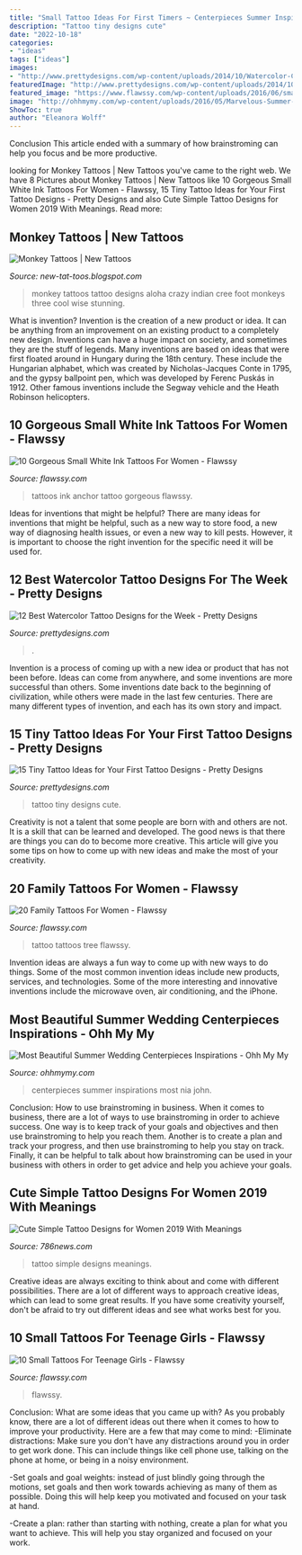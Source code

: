 ```yaml
---
title: "Small Tattoo Ideas For First Timers ~ Centerpieces Summer Inspirations Most Nia John"
description: "Tattoo tiny designs cute"
date: "2022-10-18"
categories:
- "ideas"
tags: ["ideas"]
images:
- "http://www.prettydesigns.com/wp-content/uploads/2014/10/Watercolor-Cat-Tattoo.jpg"
featuredImage: "http://www.prettydesigns.com/wp-content/uploads/2014/10/Watercolor-Cat-Tattoo.jpg"
featured_image: "https://www.flawssy.com/wp-content/uploads/2016/06/small-girls-womens-tattoos.jpg"
image: "http://ohhmymy.com/wp-content/uploads/2016/05/Marvelous-Summer-Wedding-Centerpieces.jpg"
ShowToc: true
author: "Eleanora Wolff"
---
```



Conclusion
This article ended with a summary of how brainstroming can help you focus and be more productive.

	

		
looking for Monkey Tattoos | New Tattoos you've came to the right web. We have 8 Pictures about Monkey Tattoos | New Tattoos like 10 Gorgeous Small White Ink Tattoos For Women - Flawssy, 15 Tiny Tattoo Ideas for Your First Tattoo Designs - Pretty Designs and also Cute Simple Tattoo Designs for Women 2019 With Meanings. Read more:
		
    
## Monkey Tattoos | New Tattoos

<img loading=lazy src="https://3.bp.blogspot.com/-qmLYf3hL3pE/UQVoJ7uCOYI/AAAAAAAAR30/4C-YUhy4vZQ/s1600/aloha-monkey-tattoo-on-foot.jpg" onerror="this.onerror=null;this.src='https://tse4.mm.bing.net/th?id=OIP.0YREENQCKTTavEb_ndC2jwHaKe&amp;pid=15.1';" alt="Monkey Tattoos | New Tattoos">

_Source: new-tat-toos.blogspot.com_

>monkey tattoos tattoo designs aloha crazy indian cree foot monkeys three cool wise stunning. 

	

What is invention?
Invention is the creation of a new product or idea. It can be anything from an improvement on an existing product to a completely new design. Inventions can have a huge impact on society, and sometimes they are the stuff of legends.
Many inventions are based on ideas that were first floated around in Hungary during the 18th century. These include the Hungarian alphabet, which was created by Nicholas-Jacques Conte in 1795, and the gypsy ballpoint pen, which was developed by Ferenc Puskás in 1912. Other famous inventions include the Segway vehicle and the Heath Robinson helicopters.

    
## 10 Gorgeous Small White Ink Tattoos For Women - Flawssy

<img loading=lazy src="http://flawssy.com/wp-content/uploads/2016/06/Small-White-Ink-Anchor-Tattoo.jpg" onerror="this.onerror=null;this.src='https://tse4.mm.bing.net/th?id=OIP.r2baXcIphXqRPSN9sWFu1wHaJ4&amp;pid=15.1';" alt="10 Gorgeous Small White Ink Tattoos For Women - Flawssy">

_Source: flawssy.com_

>tattoos ink anchor tattoo gorgeous flawssy. 

	

Ideas for inventions that might be helpful?
There are many ideas for inventions that might be helpful, such as a new way to store food, a new way of diagnosing health issues, or even a new way to kill pests. However, it is important to choose the right invention for the specific need it will be used for.

    
## 12 Best Watercolor Tattoo Designs For The Week - Pretty Designs

<img loading=lazy src="http://www.prettydesigns.com/wp-content/uploads/2014/10/Watercolor-Cat-Tattoo.jpg" onerror="this.onerror=null;this.src='https://tse1.mm.bing.net/th?id=OIP.c5_FuXlH7XH6rAxKeTbWMAHaHa&amp;pid=15.1';" alt="12 Best Watercolor Tattoo Designs for the Week - Pretty Designs">

_Source: prettydesigns.com_

>. 

	

Invention is a process of coming up with a new idea or product that has not been before. Ideas can come from anywhere, and some inventions are more successful than others. Some inventions date back to the beginning of civilization, while others were made in the last few centuries. There are many different types of invention, and each has its own story and impact.

    
## 15 Tiny Tattoo Ideas For Your First Tattoo Designs - Pretty Designs

<img loading=lazy src="https://www.prettydesigns.com/wp-content/uploads/2015/11/Cute-Tiny-Tattoo.jpg" onerror="this.onerror=null;this.src='https://tse3.mm.bing.net/th?id=OIP.kxqddJESxV0d9Rr9jRVw9gHaJ7&amp;pid=15.1';" alt="15 Tiny Tattoo Ideas for Your First Tattoo Designs - Pretty Designs">

_Source: prettydesigns.com_

>tattoo tiny designs cute. 

	

Creativity is not a talent that some people are born with and others are not. It is a skill that can be learned and developed. The good news is that there are things you can do to become more creative. This article will give you some tips on how to come up with new ideas and make the most of your creativity.

    
## 20 Family Tattoos For Women - Flawssy

<img loading=lazy src="http://flawssy.com/wp-content/uploads/2016/04/Family-Tree-Tattoo-ideas-women-for.jpeg" onerror="this.onerror=null;this.src='https://tse3.mm.bing.net/th?id=OIP.FUIbNguOv7XqF4x4bSSYkwHaJ7&amp;pid=15.1';" alt="20 Family Tattoos For Women - Flawssy">

_Source: flawssy.com_

>tattoo tattoos tree flawssy. 

	

Invention ideas are always a fun way to come up with new ways to do things. Some of the most common invention ideas include new products, services, and technologies. Some of the more interesting and innovative inventions include the microwave oven, air conditioning, and the iPhone.

    
## Most Beautiful Summer Wedding Centerpieces Inspirations - Ohh My My

<img loading=lazy src="http://ohhmymy.com/wp-content/uploads/2016/05/Marvelous-Summer-Wedding-Centerpieces.jpg" onerror="this.onerror=null;this.src='https://tse4.mm.bing.net/th?id=OIP.SERZqPI3ZY3iJhtE6Hkp8QHaLw&amp;pid=15.1';" alt="Most Beautiful Summer Wedding Centerpieces Inspirations - Ohh My My">

_Source: ohhmymy.com_

>centerpieces summer inspirations most nia john. 

	

Conclusion: How to use brainstroming in business.
When it comes to business, there are a lot of ways to use brainstroming in order to achieve success. One way is to keep track of your goals and objectives and then use brainstroming to help you reach them. Another is to create a plan and track your progress, and then use brainstroming to help you stay on track. Finally, it can be helpful to talk about how brainstroming can be used in your business with others in order to get advice and help you achieve your goals.

    
## Cute Simple Tattoo Designs For Women 2019 With Meanings

<img loading=lazy src="https://786news.com/wp-content/uploads/2019/08/simple-tattoo-designs-for-women-12.jpg" onerror="this.onerror=null;this.src='https://tse4.mm.bing.net/th?id=OIP.I2TG9dAQhyOLObwZ0qkAtAHaJ3&amp;pid=15.1';" alt="Cute Simple Tattoo Designs for Women 2019 With Meanings">

_Source: 786news.com_

>tattoo simple designs meanings. 

	

Creative ideas are always exciting to think about and come with different possibilities. There are a lot of different ways to approach creative ideas, which can lead to some great results. If you have some creativity yourself, don't be afraid to try out different ideas and see what works best for you.

    
## 10 Small Tattoos For Teenage Girls - Flawssy

<img loading=lazy src="https://www.flawssy.com/wp-content/uploads/2016/06/small-girls-womens-tattoos.jpg" onerror="this.onerror=null;this.src='https://tse2.mm.bing.net/th?id=OIP.icCa1qJyfx1RYb1hA4aHfQHaJ4&amp;pid=15.1';" alt="10 Small Tattoos For Teenage Girls - Flawssy">

_Source: flawssy.com_

>flawssy. 

	

Conclusion: What are some ideas that you came up with?
As you probably know, there are a lot of different ideas out there when it comes to how to improve your productivity. Here are a few that may come to mind:
-Eliminate distractions: Make sure you don't have any distractions around you in order to get work done. This can include things like cell phone use, talking on the phone at home, or being in a noisy environment.

-Set goals and goal weights: instead of just blindly going through the motions, set goals and then work towards achieving as many of them as possible. Doing this will help keep you motivated and focused on your task at hand.

-Create a plan: rather than starting with nothing, create a plan for what you want to achieve. This will help you stay organized and focused on your work.

